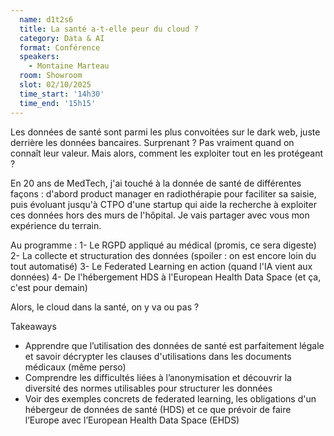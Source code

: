```yaml
---
  name: d1t2s6
  title: La santé a-t-elle peur du cloud ?
  category: Data & AI
  format: Conférence
  speakers: 
    - Montaine Marteau
  room: Showroom
  slot: 02/10/2025
  time_start: '14h30'
  time_end: '15h15'
---
```

Les données de santé sont parmi les plus convoitées sur le dark web, juste derrière les données bancaires. Surprenant ? Pas vraiment quand on connaît leur valeur. Mais alors, comment les exploiter tout en les protégeant ?

En 20 ans de MedTech, j'ai touché à la donnée de santé de différentes façons : d'abord product manager en radiothérapie pour faciliter sa saisie, puis évoluant jusqu'à CTPO d'une startup qui aide la recherche à exploiter ces données hors des murs de l'hôpital. Je vais partager avec vous mon expérience du terrain.

Au programme :
1- Le RGPD appliqué au médical (promis, ce sera digeste)
2- La collecte et structuration des données (spoiler : on est encore loin du tout automatisé)
3- Le Federated Learning en action (quand l'IA vient aux données)
4- De l'hébergement HDS à l'European Health Data Space (et ça, c'est pour demain)

Alors, le cloud dans la santé, on y va ou pas ?

Takeaways

- Apprendre que l’utilisation des données de santé est parfaitement légale et savoir décrypter les clauses d'utilisations dans les documents médicaux (même perso)
- Comprendre les difficultés liées à l’anonymisation et découvrir la diversité des normes utilisables pour structurer les données
- Voir des exemples concrets de federated learning, les obligations d'un hébergeur de données de santé (HDS) et ce que prévoir de faire l’Europe avec l’European Health Data Space (EHDS)

